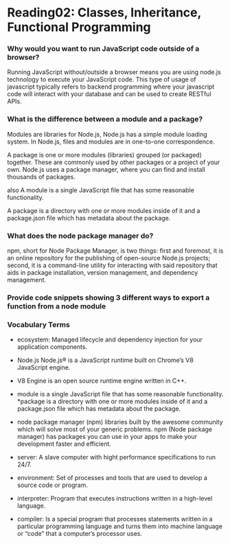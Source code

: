 # Reading02: Classes, Inheritance, Functional Programming

### Why would you want to run JavaScript code outside of a browser?

Running JavaScript without/outside a browser means you are using node.js technology to execute your JavaScript code. This type of usage of javascript typically refers to backend programming where your javascript code will interact with your database and can be used to create RESTful APIs.

### What is the difference between a module and a package?

Modules are libraries for Node.js, Node.js has a simple module loading system. In Node.js, files and modules are in one-to-one correspondence.

A package is one or more modules (libraries) grouped (or packaged) together. These are commonly used by other packages or a project of your own. Node.js uses a package manager, where you can find and install thousands of packages.

also
A module is a single JavaScript file that has some reasonable functionality.

A package is a directory with one or more modules inside of it and a package.json file which has metadata about the package.

### What does the node package manager do?

npm, short for Node Package Manager, is two things: first and foremost, it is an online repository for the publishing of open-source Node.js projects; second, it is a command-line utility for interacting with said repository that aids in package installation, version management, and dependency management.

### Provide code snippets showing 3 different ways to export a function from a node module

### Vocabulary Terms

- ecosystem: Managed lifecycle and dependency injection for your application components.
- Node.js Node.js® is a JavaScript runtime built on Chrome’s V8 JavaScript engine.
- V8 Engine is an open source runtime engine written in C++.
- module is a single JavaScript file that has some reasonable functionality.
  \*package is a directory with one or more modules inside of it and a package.json file which has metadata about the package.
- node package manager (npm) libraries built by the awesome community which will solve most of your generic problems. npm (Node package manager) has packages you can use in your apps to make your development faster and efficient.
- server: A slave computer with hight performance specifications to run 24/7.

- environment: Set of processes and tools that are used to develop a source code or program.

- interpreter: Program that executes instructions written in a high-level language.

- compiler: Is a special program that processes statements written in a particular programming language and turns them into machine language or “code” that a computer’s processor uses.
